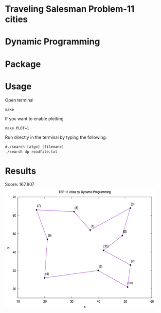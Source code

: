 # Traveling Salesman Problem-11 cities

# Dynamic Programming

# Package

<!-- gnuplot 5.4 -->

# Usage

Open terminal
```
make
```
If you want to enable plotting
```
make PLOT=1
```
Run directly in the terminal by typing the following:
```
#./search [algo] [filenane]
./search dp readfile.txt
```
<!-- Plot the result:

        make plot

For live plotting:

        make plot animation

Press 'q' to quit gnuplot -->

# Results

<!-- Best path: 1, 3, 2, 11, 9, 10, 5, 4, 6, 7, 8, 1\ -->
Score: 167.807
<img src=img/tsp11-dp.png width="500" height="400">
